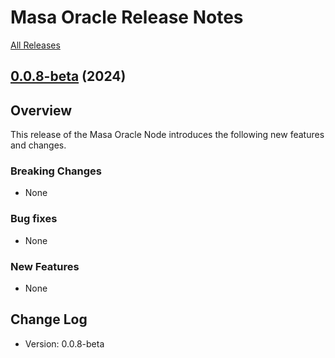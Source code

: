 # Masa Oracle Release Notes

[All Releases](https://github.com/masa-finance/masa-oracle/releases)

## [0.0.8-beta](https://github.com/masa-finance/masa-oracle/releases) (2024)

## Overview

This release of the Masa Oracle Node introduces the following new features and changes.

### Breaking Changes

* None

### Bug fixes

* None

### New Features

* None

## Change Log

* Version: 0.0.8-beta
